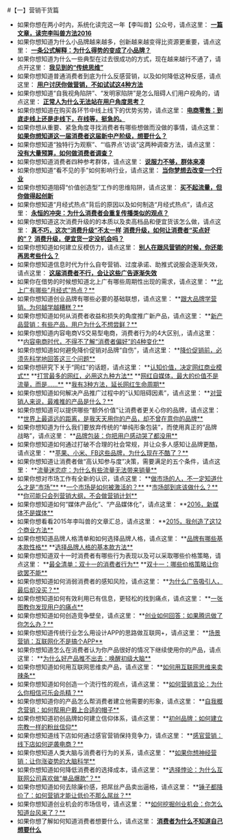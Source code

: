 #【一】营销干货篇
- 如果你想在两小时内，系统化读完这一年【李叫兽】公众号，请点这里：
**[一篇文章，读完李叫兽方法2016](http://mp.weixin.qq.com/s?__biz=MzA5NTMxOTczOA==&mid=2650441925&idx=1&sn=430e62060cc2105554f795b927edea38&chksm=884f0b10bf3882062dff7bd0e4a32af5d72ff497a6b268ad29b93ff7aa53ed9bf881937e374a&scene=21#wechat_redirect)**
- 如果你想知道为什么小品牌越来越多，创新越来越变得比资源更重要，请点这里：
**[一条公式解释：为什么得势的变成了小品牌？](http://mp.weixin.qq.com/s?__biz=MzA5NTMxOTczOA==&mid=2650441912&idx=1&sn=8b89edbb9cbe1d5449a3aaf930e69ebd&chksm=884f0b6dbf38827bc5932f9624d00793ce9ad7bcaea2e878552c959866a672d43175cd9e3145&scene=21#wechat_redirect)**
- 如果你想知道为什么一些典型在过去很成功的方式，现在越来越行不通了，请点开这里：
**[我见到的“传统思维”](http://mp.weixin.qq.com/s?__biz=MzA5NTMxOTczOA==&mid=2650441882&idx=1&sn=62c5999b2da649c0803c957612a820e3&chksm=884f0b4fbf388259461cb19ece3eb4c980c42fa2b1c2684aea4be1db76581aa9f00ba8d11617&scene=21#wechat_redirect)**
- 如果你想知道普通消费者到底为什么反感营销，以及如何降低这种反感，请点这里：
**[用户讨厌你做营销，不如试试这4种方法](http://mp.weixin.qq.com/s?__biz=MzA5NTMxOTczOA==&mid=2650441861&idx=1&sn=28d19ffb929d6042f099184b91e60d88&chksm=884f0b50bf3882461d6504c2e7c0ca3803705c5a4b203b4b970264c038183468a7d1346d95a5&scene=21#wechat_redirect)**
- 如果你想知道“自我视角陷阱”、“发明家陷阱”是怎么阻碍人们用户视角的，请点这里：
**[正常人为什么无法站在用户角度思考？](http://mp.weixin.qq.com/s?__biz=MzA5NTMxOTczOA==&mid=2650441831&idx=1&sn=89b8f882567182efbbf83d40a1411729&chksm=884f0bb2bf3882a4da497662c725c792c429d81c7301bc952bc14d22278b5eb0a3acf51df7db&scene=21#wechat_redirect)**
- 如果你想知道在购买各环节中线上线下的优势劣势，请点这里：
**[电商零售：到底走线上还是走线下，在线等，挺急的。](http://mp.weixin.qq.com/s?__biz=MzA5NTMxOTczOA==&mid=2650441779&idx=1&sn=01208d5bc32138b871ad3aa397f1a14a&chksm=884f0be6bf3882f07b05274163d89b7ff1d6d94813dcc48af4b3c84457393b3ed94b0ab25838&scene=21#wechat_redirect)**
- 如果你想从重要、紧急角度寻找消费者有哪些想做而没做的事情，请点这里：
**[如果你想知道这一届消费者这届新中产阶级，想要什么？](http://mp.weixin.qq.com/s?__biz=MzA5NTMxOTczOA==&mid=2650441762&idx=1&sn=ddbe8363c2a1d9aa13479a90caef96e1&chksm=884f0bf7bf3882e1cd9581c3a2d3bba16dbd764824b40146f6582ffceda52b3c89d929d573a9&scene=21#wechat_redirect)**
- 如果你想知道“独特行为观察”、“‘临界点’访谈”这两种调查方法，请点这里：
**[没有大量预算，如何做消费者调查？](http://mp.weixin.qq.com/s?__biz=MzA5NTMxOTczOA==&mid=2650441730&idx=1&sn=19c7d0b5923c70f650796ab7d6cf3cbc&chksm=884f0bd7bf3882c1708b7d576381d29e6957de5480ee85ad45b1674588689959cd54f9684be0&scene=21#wechat_redirect)**
- 如果你想知道消费者四种参考群体，请点这里：
**[说服力不够，群体来凑](http://mp.weixin.qq.com/s?__biz=MzA5NTMxOTczOA==&mid=2650441714&idx=1&sn=4dfcd87039c8638d1fbd946901af7d8c&chksm=884f0427bf388d312fabf09cda4e1b2792974e1a2bbf22d3a6d68de83e780c6bc7bc0f139bee&scene=21#wechat_redirect)**
- 如果你想知道“看不见的手”如何影响行业，请点这里：
**[当你梦想去改变一个行业](http://mp.weixin.qq.com/s?__biz=MzA5NTMxOTczOA==&mid=2650441641&idx=1&sn=d3b7e267a8b792e09b2ce49bd23e159e&chksm=884f047cbf388d6a7b399667ff40f567119cef9997a9bce3af5ed31fb4d029f600cdb4d3034e&scene=21#wechat_redirect)**
- 如果你想知道阻碍“价值创造型”工作的思维陷阱，请点这里：
**[买不起流量，但你做得起创新](http://mp.weixin.qq.com/s?__biz=MzA5NTMxOTczOA==&mid=2650441621&idx=1&sn=ce1597524334c23b305af7baec995b16&chksm=884f0440bf388d5636945beadc325c11c088b3e8b12d480e7b214e7f67fc254e1a51e5af9b57&scene=21#wechat_redirect)**
- 如果你想知道“月经式热点”背后的原因以及如何制造“月经式热点”，请点这里：
**[永恒的冲突：为什么消费者会重复传播类似的观点？](http://mp.weixin.qq.com/s?__biz=MzA5NTMxOTczOA==&mid=2650441571&idx=1&sn=b330d35e7d42695424ef2bedf8918957&scene=21#wechat_redirect)**
- 如果你想知道这次消费升级的的本质以及卖高档品和便宜货该怎么做，请点这里：
**[真不巧，这次“消费升级”不太一样](http://mp.weixin.qq.com/s?__biz=MzA5NTMxOTczOA==&mid=2650441512&idx=1&sn=5769388eda924a76da2a18cfc1de4181&scene=21#wechat_redirect)**
**[消费升级，如何让消费者“买点好的”？](http://mp.weixin.qq.com/s?__biz=MzA5NTMxOTczOA==&mid=2650441529&idx=1&sn=cc1fc3c3681c23ab64ff58781e2b8936&scene=21#wechat_redirect)**
**[消费升级，便宜货一定没机会吗？](http://mp.weixin.qq.com/s?__biz=MzA5NTMxOTczOA==&mid=2650441553&idx=1&sn=ffbf4aa18387594ca4d5ec742ba2f05b&scene=21#wechat_redirect)**
- 如果你想知道如何建立反模仿力，请点这里：
**[别人在跟风营销的时候，你还能再思考些什么？](http://mp.weixin.qq.com/s?__biz=MzA5NTMxOTczOA==&mid=2650441491&idx=1&sn=ac28f6167e9b9b3426057bfea92056f0&scene=21#wechat_redirect)**
- 如果你想知道信息时代为什么自夸营销、过度承诺、助推式说服会逐渐失效，请点这里：
**[这届消费者不行，会让这些广告逐渐失效](http://mp.weixin.qq.com/s?__biz=MzA5NTMxOTczOA==&mid=2650441468&idx=1&sn=daf111a958b6d1e1c361fc477171e162&scene=21#wechat_redirect)**
- 如果你在借势的时候想知道北上广有哪些周期性出现的需求，请点这里：
**[北上广有哪些"月经式”热点？**](http://mp.weixin.qq.com/s?__biz=MzA5NTMxOTczOA==&mid=2650441384&idx=1&sn=803d756e3519ad3e10a8321d8a1efef4&scene=21#wechat_redirect)
- 如果你想知道创业品牌有哪些必要的基础联想，请点这里：
**[跟大品牌学营销，为何越学越糟糕？**](http://mp.weixin.qq.com/s?__biz=MzA5NTMxOTczOA==&mid=2650441343&idx=1&sn=9e0ad9a6d1dd80808ed45de44267d730&scene=21#wechat_redirect)
- 如果你想知道如何从消费者收益和损失的角度推广新产品，请点这里：
**[新产品营销：有些产品，用户为什么不想尝鲜？**](http://mp.weixin.qq.com/s?__biz=MzA5NTMxOTczOA==&mid=2650441281&idx=1&sn=8e84ce123c435004321f5cbf34fa9d56&scene=21#wechat_redirect)
- 如果你想知道内容电商VS交易型电商，消费者行为的4大区别,，请点这里：
**[内容电商时代，不得不了解“消费者偏好”的4种变化**](http://mp.weixin.qq.com/s?__biz=MzA5NTMxOTczOA==&mid=2650441254&idx=1&sn=911c89771aa8e5382b4ccafd7726d081&scene=21#wechat_redirect)
- 如果你想知道如何避免降价促销对品牌“自伤”，请点这里：
**[降价促销前，必须先科学地回答这三个问题**](http://mp.weixin.qq.com/s?__biz=MzA5NTMxOTczOA==&mid=2650441230&idx=1&sn=a8b3651a235816b539819a1b3f9a0b68&scene=21#wechat_redirect)
- 如果你想研究下关于“网红”的话题，请点这里：
**[认知价值，决定网红商业模式**](http://mp.weixin.qq.com/s?__biz=MzA5NTMxOTczOA==&mid=2650441169&idx=1&sn=284aaf45995830a8631646910933a639&scene=21#wechat_redirect)
**[打赏最多的网红，必用这九种方法**](http://mp.weixin.qq.com/s?__biz=MzA5NTMxOTczOA==&mid=2650441034&idx=1&sn=0c7ab73cf6744850e541df6e0d0a87e4&scene=21#wechat_redirect)
**[网红自媒体，最大的价值不是流量，而是……**](http://mp.weixin.qq.com/s?__biz=MzA5NTMxOTczOA==&mid=2650440976&idx=1&sn=828c09def6bae6f4a0376d22ad087f6e&scene=21#wechat_redirect)
**[我有3种方法，延长网红生命周期**](http://mp.weixin.qq.com/s?__biz=MzA5NTMxOTczOA==&mid=402595120&idx=1&sn=feece9ad8bfa5b16f2cab21217a72495&scene=21#wechat_redirect)
- 如果你想知道如何解决产品推广过程中的“认知阻碍因素”，请点这里：
**[对营销人来说，最难推的产品是什么？**](http://mp.weixin.qq.com/s?__biz=MzA5NTMxOTczOA==&mid=2650441148&idx=1&sn=468ea587c3b61faecd0aae5e4503d6cc&scene=21#wechat_redirect)
- 如果你想知道可以提供哪些“额外价值”让消费者更关心你的品牌，请点这里：
**[世界上最遥远的距离，是我天天用你的产品，却不曾在意你的品牌**](http://mp.weixin.qq.com/s?__biz=MzA5NTMxOTczOA==&mid=2650441121&idx=1&sn=c588627b19047f6662dacdcfecfd89f4&scene=21#wechat_redirect)
- 如果你想知道为什么我们要放弃传统的“单纯形象包装”，而使用真正的“品牌战略”，请点这里：
**[品牌包装：你把用户感动哭了都没用**](http://mp.weixin.qq.com/s?__biz=MzA5NTMxOTczOA==&mid=2650441083&idx=1&sn=1842d437575e834c058ace79af003fc8&scene=21#wechat_redirect)
- 如果你想知道如何通过打破不合理的社会常规，并让众多人感知让品牌更酷，请点这里：
**[苹果、小米、FB这些品牌，为什么现在不酷了？**](http://mp.weixin.qq.com/s?__biz=MzA5NTMxOTczOA==&mid=402918210&idx=1&sn=be0a41ee593dda40387d8fe6aa2b4bca&scene=21#wechat_redirect)
- 如果你想知道让消费者做“高认知参与度”决策，需要满足的五个条件，请点这里：
**[流量迷恋症：为什么有些流量无法带来销量**](http://mp.weixin.qq.com/s?__biz=MzA5NTMxOTczOA==&mid=402719032&idx=1&sn=5c0ed776863fc53017f592eab0f8ac05&scene=21#wechat_redirect)
- 如果你想对市场工作有全新的认识，请点这里：
**[做市场的人，不一定知道什么才是“市场”**](http://mp.weixin.qq.com/s?__biz=MzA5NTMxOTczOA==&mid=402177985&idx=1&sn=77dbfc22fa8b1d04f3c0dc99513b06d2&scene=21#wechat_redirect)
**[一个市场是如何被激活的？**](http://mp.weixin.qq.com/s?__biz=MzA5NTMxOTczOA==&mid=402268611&idx=1&sn=aac0e4d11c1471b9475936949b9d93d8&scene=21#wechat_redirect)
**[市场部到底该做什么？**](http://mp.weixin.qq.com/s?__biz=MzA5NTMxOTczOA==&mid=402382827&idx=1&sn=30628119305fe86ff5a72f745757c7e6&scene=21#wechat_redirect)
**[你可能只会列营销大纲，不会做营销计划**](http://mp.weixin.qq.com/s?__biz=MzA5NTMxOTczOA==&mid=402492799&idx=1&sn=7c908eb76892c96f0f6824527b52e4b5&scene=21#wechat_redirect)
- 如果你想知道如何“媒体产品化”、“产品媒体化”，请点这里：
**[2016，新媒体不是媒体**](http://mp.weixin.qq.com/s?__biz=MzA5NTMxOTczOA==&mid=401650053&idx=1&sn=25af8e671b315660717df4ffecd1bde0&scene=21#wechat_redirect)
- 如果你想看看2015年李叫兽的文章汇总，请点这里：
**[2015，我创造了这12个商业方法**](http://mp.weixin.qq.com/s?__biz=MzA5NTMxOTczOA==&mid=401552541&idx=1&sn=4c9328c19e221b3f51580fc62b0422a6&scene=21#wechat_redirect)
- 如果你想知道品牌人格清单和如何选择品牌人格，请点这里：
**[品牌有哪些基本款性格**](http://mp.weixin.qq.com/s?__biz=MzA5NTMxOTczOA==&mid=400577854&idx=1&sn=590aaec9e497caff34dc366379ae7218&scene=21#wechat_redirect)
**[选择品牌人格的基本款方法**](http://mp.weixin.qq.com/s?__biz=MzA5NTMxOTczOA==&mid=400680596&idx=1&sn=4cd303ef929ef130e4ce2b0c3cb1989c&scene=21#wechat_redirect)
- 如果你想知道双十一时消费者有哪些行为表现以及可以采取哪些价格策略，请点这里：
**[最全清单：双十一的消费者行为**](http://mp.weixin.qq.com/s?__biz=MzA5NTMxOTczOA==&mid=400449105&idx=1&sn=48b6c8a11927b5dcba3d28a76662a6ca&scene=21#wechat_redirect)
**[双十一：哪些价格策略让你欲罢不能**](http://mp.weixin.qq.com/s?__biz=MzA5NTMxOTczOA==&mid=201219973&idx=1&sn=b0e9657ef1498c89b2be66bfcc0e74d2&scene=21#wechat_redirect)
- 如果你想知道如何消弱消费者的感知风险，请点这里：
**[为什么广告吸引人，最后却没买？**](http://mp.weixin.qq.com/s?__biz=MzA5NTMxOTczOA==&mid=208538871&idx=1&sn=8e8fe1520ab3da845adf52be22422d62&scene=21#wechat_redirect)
- 如果你想知道如何有效利用已有信息，更轻松的找到痛点，请点这里：
**[一张图教你发现用户的痛点**](http://mp.weixin.qq.com/s?__biz=MzA5NTMxOTczOA==&mid=208271628&idx=1&sn=50f26ca237488c75733150553adb65db&scene=21#wechat_redirect)
- 如果你想知道如何创造竞争壁垒，请点这里：
**[创业如何回答：如果腾讯做了你怎么办？**](http://mp.weixin.qq.com/s?__biz=MzA5NTMxOTczOA==&mid=207716205&idx=1&sn=1a7185fa3b44cf108f6e4eba4c864f64&scene=21#wechat_redirect)
- 如果你想知道传统行业怎么用设计APP的思路做互联网+，请点这里：
**[场景营销：互联网化不是搞个APP**](http://mp.weixin.qq.com/s?__biz=MzA5NTMxOTczOA==&mid=207492493&idx=1&sn=196c97c7d022730a8a19e0f0525d38fa&scene=21#wechat_redirect)
- 如果你想知道怎么在消费者认为你产品很好的情况下继续使用你的产品，请点这里：
**[为什么好产品推不出去：唤醒初级大脑**](http://mp.weixin.qq.com/s?__biz=MzA5NTMxOTczOA==&mid=206868502&idx=1&sn=5d41ce5dff4d94415b6367a200bb525f&scene=21#wechat_redirect)
- 如果你想知道如何用互联网思维卖产品，请点这里：
**[如何用互联网思维来卖辣条**](http://mp.weixin.qq.com/s?__biz=MzA5NTMxOTczOA==&mid=203864565&idx=1&sn=8b9d85088e0d12f54ebb08cce7d71936&scene=21#wechat_redirect)
- 如果你想知道如何创造一个流行性的观点，请点这里：
**[如何营销言论：为什么你相信可乐会杀精？**](http://mp.weixin.qq.com/s?__biz=MzA5NTMxOTczOA==&mid=203053680&idx=1&sn=96b36d957944d2c34d4ba3713676c443&scene=21#wechat_redirect)
- 如果你想知道你的产品怎么帮消费者建立他需要的形象，请点这里：
**[自我概念营销：如何帮用户戴上合适的帽子**](http://mp.weixin.qq.com/s?__biz=MzA5NTMxOTczOA==&mid=202919394&idx=1&sn=420f16c57a588d5b14e2045789d9692a&scene=21#wechat_redirect)
- 如果你想知道初创品牌如何建立信仰体系，请点这里：
**[初创品牌：如何建立宗教一样的粉丝信仰**](http://mp.weixin.qq.com/s?__biz=MzA5NTMxOTczOA==&mid=202570744&idx=1&sn=e8ca44643a9e693b060e5d11a59944ec&scene=21#wechat_redirect)
- 如果你想知道线下店如何通过感官营销保持竞争力，请点这里：
**[感官营销：线下店如何逆袭电商？**](http://mp.weixin.qq.com/s?__biz=MzA5NTMxOTczOA==&mid=202104523&idx=1&sn=a1bdad3efc535478668eb3c79ac6b1a0&scene=21#wechat_redirect)
- 如果你想知道人类大脑与消费者行为的关系，请点这里：
**[如果你想神经营销：让你涨姿势的大脑科学**](http://mp.weixin.qq.com/s?__biz=MzA5NTMxOTczOA==&mid=201971046&idx=1&sn=01adced0bccf604cde9fda8bc9511351&scene=21#wechat_redirect)
- 如果你想知道如何降低消费者的选择成本，请点这里：
**[选择悖论：为什么互联网公司喜欢做“单品爆款”？**](http://mp.weixin.qq.com/s?__biz=MzA5NTMxOTczOA==&mid=201330933&idx=1&sn=b0d6998c9574b8dde459c3a51c041098&scene=21#wechat_redirect)
- 如果你想知道如何去除廉价感，把屌丝产品卖出逼格，请点这里：
**[锤子都降价了：如何营销才能让低价不那么屌丝？**](http://mp.weixin.qq.com/s?__biz=MzA5NTMxOTczOA==&mid=200983124&idx=1&sn=2d5992eba30fb5278ef2430414fe4cdb&scene=21#wechat_redirect)
- 如果你想知道创业机会的市场信号，请点这里：
**[如何挖掘创业机会：你怎么知道台风来了？**](http://mp.weixin.qq.com/s?__biz=MzA5NTMxOTczOA==&mid=200894582&idx=1&sn=5d182ad6f602841d2d603ebed3ec7f1d&scene=21#wechat_redirect)
- 如果你想了解如何知道消费者想要什么，请点这里：
**[消费者为什么不知道自己想要什么](http://mp.weixin.qq.com/s?__biz=MzA5NTMxOTczOA==&mid=200279205&idx=1&sn=51c7bc676a69b10663fe142367412bd3&scene=21#wechat_redirect)**